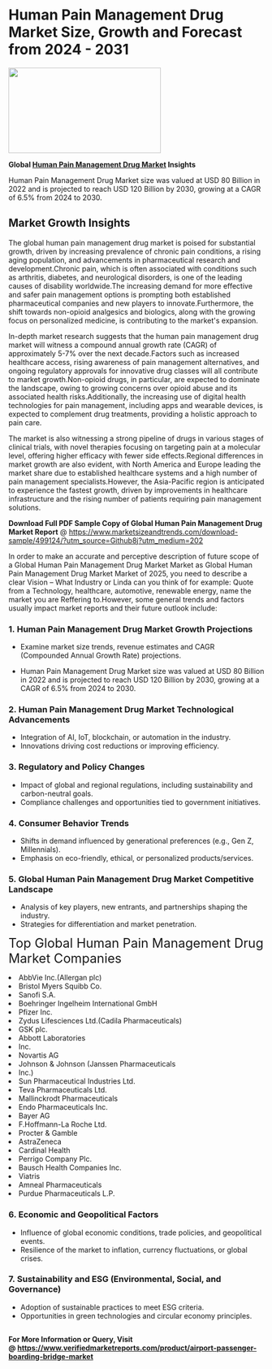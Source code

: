 <H1>Human Pain Management Drug Market Size, Growth and Forecast from 2024 - 2031</H1><img class="aligncenter size-medium wp-image-584254" src="https://thirdeyenews.in/wp-content/uploads/2024/09/Global-Market-Research-300x168.jpeg" alt="" width="300" height="168" /><p><strong>Global&nbsp;<a href="https://www.marketsizeandtrends.com/download-sample/499124/?utm_source=Github8j?utm_medium=202">Human Pain Management Drug Market</a> Insights</strong></p><p>Human Pain Management Drug Market size was valued at USD 80 Billion in 2022 and is projected to reach USD 120 Billion by 2030, growing at a CAGR of 6.5% from 2024 to 2030.</p><p><h2>Market Growth Insights</h2> <p>The global human pain management drug market is poised for substantial growth, driven by increasing prevalence of chronic pain conditions, a rising aging population, and advancements in pharmaceutical research and development.Chronic pain, which is often associated with conditions such as arthritis, diabetes, and neurological disorders, is one of the leading causes of disability worldwide.The increasing demand for more effective and safer pain management options is prompting both established pharmaceutical companies and new players to innovate.Furthermore, the shift towards non-opioid analgesics and biologics, along with the growing focus on personalized medicine, is contributing to the market's expansion.</p> <p>In-depth market research suggests that the human pain management drug market will witness a compound annual growth rate (CAGR) of approximately 5-7% over the next decade.Factors such as increased healthcare access, rising awareness of pain management alternatives, and ongoing regulatory approvals for innovative drug classes will all contribute to market growth.Non-opioid drugs, in particular, are expected to dominate the landscape, owing to growing concerns over opioid abuse and its associated health risks.Additionally, the increasing use of digital health technologies for pain management, including apps and wearable devices, is expected to complement drug treatments, providing a holistic approach to pain care.</p> <p>The market is also witnessing a strong pipeline of drugs in various stages of clinical trials, with novel therapies focusing on targeting pain at a molecular level, offering higher efficacy with fewer side effects.Regional differences in market growth are also evident, with North America and Europe leading the market share due to established healthcare systems and a high number of pain management specialists.However, the Asia-Pacific region is anticipated to experience the fastest growth, driven by improvements in healthcare infrastructure and the rising number of patients requiring pain management solutions.</p> <p><span class=""><strong>Download Full PDF Sample Copy of Global Human Pain Management Drug Market Report</strong> @ <a href="https://www.marketsizeandtrends.com/download-sample/499124/?utm_source=Github8j?utm_medium=202" target="_blank">https://www.marketsizeandtrends.com/download-sample/499124/?utm_source=Github8j?utm_medium=202</a></span></p><p>In order to make an accurate and perceptive description of future scope of a Global&nbsp;Human Pain Management Drug Market Market as Global&nbsp;Human Pain Management Drug Market Market of 2025, you need to describe a clear Vision &ndash; What Industry or Linda can you think of for example: Quote from a Technology, healthcare, automotive, renewable energy, name the market you are Reffering to.However, some general trends and factors usually impact market reports and their future outlook include:</p><h3>1.&nbsp;<strong>Human Pain Management Drug Market Growth Projections</strong></h3><ul><li>Examine market size trends, revenue estimates and CAGR (Compounded Annual Growth Rate) projections.</li><li><p>Human Pain Management Drug Market size was valued at USD 80 Billion in 2022 and is projected to reach USD 120 Billion by 2030, growing at a CAGR of 6.5% from 2024 to 2030.</p></li></ul><h3>2.&nbsp;<strong>Human Pain Management Drug Market Technological Advancements</strong></h3><ul><li>Integration of AI, IoT, blockchain, or automation in the industry.</li><li>Innovations driving cost reductions or improving efficiency.</li></ul><h3>3.&nbsp;<strong>Regulatory and Policy Changes</strong></h3><ul><li>Impact of global and regional regulations, including sustainability and carbon-neutral goals.</li><li>Compliance challenges and opportunities tied to government initiatives.</li></ul><h3>4.&nbsp;<strong>Consumer Behavior Trends</strong></h3><ul><li>Shifts in demand influenced by generational preferences (e.g., Gen Z, Millennials).</li><li>Emphasis on eco-friendly, ethical, or personalized products/services.</li></ul><h3>5.&nbsp;<strong>Global Human Pain Management Drug Market Competitive Landscape</strong></h3><ul><li>Analysis of key players, new entrants, and partnerships shaping the industry.</li><li>Strategies for differentiation and market penetration.</li></ul><p data-pm-slice="1 1 []"><span style="color: inherit; font-family: inherit; font-size: 25px;">Top Global Human Pain Management Drug Market Companies</span></p><div class="" data-test-id=""><p><li>AbbVie Inc.(Allergan plc)</li><li> Bristol Myers Squibb Co.</li><li> Sanofi S.A.</li><li> Boehringer Ingelheim International GmbH</li><li> Pfizer Inc.</li><li> Zydus Lifesciences Ltd.(Cadila Pharmaceuticals)</li><li> GSK plc.</li><li> Abbott Laboratories</li><li> Inc.</li><li> Novartis AG</li><li> Johnson & Johnson (Janssen Pharmaceuticals</li><li> Inc.)</li><li> Sun Pharmaceutical Industries Ltd.</li><li> Teva Pharmaceuticals Ltd.</li><li> Mallinckrodt Pharmaceuticals</li><li> Endo Pharmaceuticals Inc.</li><li> Bayer AG</li><li> F.Hoffmann-La Roche Ltd.</li><li> Procter & Gamble</li><li> AstraZeneca</li><li> Cardinal Health</li><li> Perrigo Company Plc.</li><li> Bausch Health Companies Inc.</li><li> Viatris</li><li> Amneal Pharmaceuticals</li><li> Purdue Pharmaceuticals L.P.</li></p></div><h3>6.&nbsp;<strong>Economic and Geopolitical Factors</strong></h3><ul><li>Influence of global economic conditions, trade policies, and geopolitical events.</li><li>Resilience of the market to inflation, currency fluctuations, or global crises.</li></ul><h3>7.&nbsp;<strong>Sustainability and ESG (Environmental, Social, and Governance)</strong></h3><ul><li>Adoption of sustainable practices to meet ESG criteria.</li><li>Opportunities in green technologies and circular economy principles.</li></ul><h2><strong style="font-size: 14px;">For More Information or Query, Visit @&nbsp;</strong><a style="background-color: #ffffff; font-size: 14px;" href="https://www.marketsizeandtrends.com/report/human-pain-management-drug-market/" target="_blank">https://www.verifiedmarketreports.com/product/airport-passenger-boarding-bridge-market</a></h2>